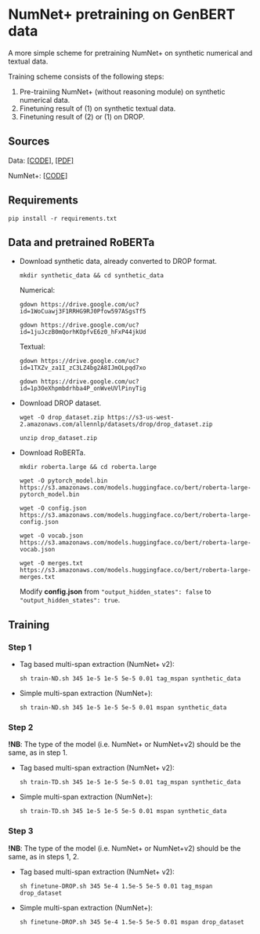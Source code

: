 # NumNet+ pretraining on GenBERT data

A more simple scheme for pretraining NumNet+ on synthetic numerical and textual data.

Training scheme consists of the following steps:

1. Pre-trainiing NumNet+ (without reasoning module) on synthetic numerical data.
2. Finetuning result of (1) on synthetic textual data.
3. Finetuning result of (2) or (1) on DROP.

## Sources

Data: [[CODE]](https://github.com/ag1988/injecting_numeracy), [[PDF]](https://arxiv.org/pdf/2004.04487.pdf)

NumNet+: [[CODE]](https://github.com/llamazing/numnet_plus)

## Requirements

`pip install -r requirements.txt`

## Data and pretrained RoBERTa

- Download synthetic data, already converted to DROP format.

  `mkdir synthetic_data && cd synthetic_data`
  
  Numerical:
  
  `gdown https://drive.google.com/uc?id=1WoCuawj3F1RRHG9RJ0Pfow597ASgsTf5`
  
  `gdown https://drive.google.com/uc?id=1juJczB0mQorhKOpfvE6z0_hFxP44jkUd`
  
  Textual:
  
  `gdown https://drive.google.com/uc?id=1TXZv_za1I_zC3LZ4bg2A8IJmOLpqd7xo`
  
  `gdown https://drive.google.com/uc?id=1p3OeXhpmbdrhba4P_onWveUVlPinyTig`
    
- Download DROP dataset.

  `wget -O drop_dataset.zip https://s3-us-west-2.amazonaws.com/allennlp/datasets/drop/drop_dataset.zip`
   
  `unzip drop_dataset.zip`

- Download RoBERTa.

  `mkdir roberta.large && cd roberta.large`
  
  `wget -O pytorch_model.bin https://s3.amazonaws.com/models.huggingface.co/bert/roberta-large-pytorch_model.bin`
  
  `wget -O config.json https://s3.amazonaws.com/models.huggingface.co/bert/roberta-large-config.json`
  
  `wget -O vocab.json https://s3.amazonaws.com/models.huggingface.co/bert/roberta-large-vocab.json`
  
  `wget -O merges.txt https://s3.amazonaws.com/models.huggingface.co/bert/roberta-large-merges.txt`
  
  Modify **config.json** from `"output_hidden_states": false` to `"output_hidden_states": true`.

## Training

### Step 1

- Tag based multi-span extraction (NumNet+ v2):

  `sh train-ND.sh 345 1e-5 1e-5 5e-5 0.01 tag_mspan synthetic_data`
 
- Simple multi-span extraction (NumNet+):

  `sh train-ND.sh 345 1e-5 1e-5 5e-5 0.01 mspan synthetic_data`


### Step 2

**!NB**: The type of the model (i.e. NumNet+ or NumNet+v2) should be the same, as in step 1.

- Tag based multi-span extraction (NumNet+ v2):

  `sh train-TD.sh 345 1e-5 1e-5 5e-5 0.01 tag_mspan synthetic_data`
 
- Simple multi-span extraction (NumNet+):

  `sh train-TD.sh 345 1e-5 1e-5 5e-5 0.01 mspan synthetic_data`
  
### Step 3

**!NB**: The type of the model (i.e. NumNet+ or NumNet+v2) should be the same, as in steps 1, 2.

- Tag based multi-span extraction (NumNet+ v2):

  `sh finetune-DROP.sh 345 5e-4 1.5e-5 5e-5 0.01 tag_mspan drop_dataset`

- Simple multi-span extraction (NumNet+):

  `sh finetune-DROP.sh 345 5e-4 1.5e-5 5e-5 0.01 mspan drop_dataset`
